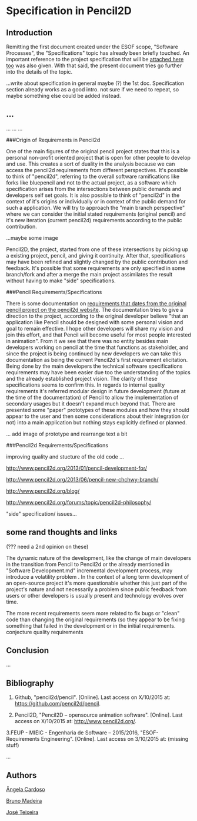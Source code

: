 # Specification in Pencil2D

## Introduction

Remitting the first document created under the ESOF scope, "Software Processes",
the "Specifications" topic has already been briefly touched. An important reference to
the project specification that will be
[attached here too](http://www.pencil2d.org/2010/06/the-vision-for-pencil-by-pascal-naidon/)
 was also given.
With that said, the present document tries go further into the details of the topic.

...write about specification in general maybe (?)
the 1st doc. Specification section already works as a good intro.
not sure if we need to repeat, so maybe something else could be added instead.

## ...

... ... ...

###Origin of Requirements in Pencil2d

One of the main figures of the original pencil project states that this is a personal
 non-profit oriented project that is open for other people to develop and use. This creates a sort of 
 duality in the analysis because we can access the pencil2d requirements from
 different perspectives.
 It's possible to think of "pencil2d", referring to the overall software ramifications like
 forks like bluepencil and not to the actual project, as a software which specification arises
 from the intersections between public demands and developers self set goals.
 It is also possible to think of "pencil2d" in the context of it's origins or individually or
 in context of the public demand for such a application.
 We will try to approach the "main branch perspective" where we can consider the initial stated requirements (original pencil)
 and it's new iteration (current pencil2d) requirements according to the public contribution.
 
 ...maybe some image
 
Pencil2D, the project, started from one of these intersections by picking up a existing project, pencil, and giving it continuity.
 After that, specifications may have been refined and slightly changed by the public contribution and feedback. It's possible 
 that some requirements are only specified in some branch/fork and after a merge the main
 project assimilates the result without having to make "side" specifications.
 
 
 ###Pencil Requirements/Specifications

There is some documentation on [requirements that dates from the original pencil project on the pencil2d website](http://www.pencil2d.org/2010/06/the-vision-for-pencil-by-pascal-naidon/).
The documentation tries to give a direction to the project, according to the original developer believe "that 
an application like Pencil should be designed with some personal vision and goal to remain effective.
 I hope other developers will share my vision and join this effort, and that Pencil will become useful for most people interested in animation".
 From it we see that there was no entity besides main developers working on pencil at the time that functions as stakeholder, and since the project is being continued
 by new developers we can take this documentation as being the current Pencil2d's first requirement elicitation. 
 Being done by the main developers the technical software specifications requirements may have been easier due too the understanding of the topics
 and the already established project vision. The clarity of these specifications seems to confirm this. 
 In regards to internal quality requirements it's referred modular design in future development (future at the time of the documentation) of
 Pencil to allow the implementation of secondary usages but it doesn't expand much beyond that. There are presented some "paper" prototypes of 
 these modules and how they should appear to the user and then some considerations about their integration (or not) into a main application but nothing stays explicitly defined or planned. 

... add image of prototype and rearrange text a bit
  
  
 
 ###Pencil2d Requirements/Specifications
 
improving quality and stucture of the old code ...

http://www.pencil2d.org/2013/01/pencil-development-for/

http://www.pencil2d.org/2013/06/pencil-new-chchwy-branch/

http://www.pencil2d.org/blog/

http://www.pencil2d.org/forums/topic/pencil2d-philosophy/

"side" specification/ issues...
 
## some rand thoughts and links

(??? need a 2nd opinion on these)

The dynamic nature of the development, like the change of main developers in the transition from Pencil to Pencil2d  or the already mentioned in "Software Development.md" incremental development process,
 may introduce a volatility problem . In the context of a long term development of an open-source project it's more questionable whether this just part of the project's nature and
 not necessarily a problem since public feedback from users or other developers is usually present and technology evolves over time.
 
 The more recent requirements seem more related to fix bugs or "clean" code than changing the original requirements
 (so they appear to be fixing
 something that failed in the development or in the initial requirements.
 conjecture quality requirements


## Conclusion


...

## Bibliography

1. Github, "pencil2d/pencil". [Online].
Last access on X/10/2015 at: https://github.com/pencil2d/pencil.

2. Pencil2D, "Pencil2D – opensource animation software". [Online].
Last access on X/10/2015 at:  http://www.pencil2d.org/.

3.FEUP - MIEIC - Engenharia de Software – 2015/2016, "ESOF-Requirements Engineering". [Online]. Last access on 3/10/2015 at: (missing stuff)

...

## Authors

[Ângela Cardoso](mailto:angela.cardoso@fc.up.pt)

[Bruno Madeira](mailto:up201306619@fe.up.pt)

[José Teixeira](mailto:up201303930@fe.up.pt)

